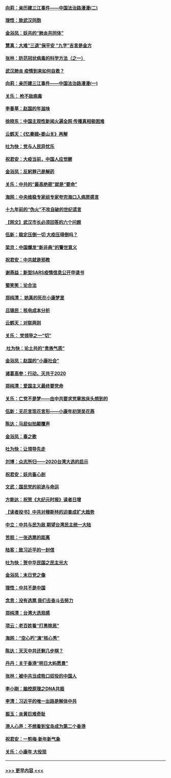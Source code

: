 #### [向莉：亲历建三江事件——中国法治路漫漫(二)](../pages/nsc993/n11829102.md?t=01310011) 
#### [理悟：致武汉同胞](../pages/nsc993/n11831522.md?t=01310011) 
#### [金浴凤：妖共的“肺炎共同体”](../pages/nsc993/n11829448.md?t=01310011) 
#### [慧真：大难“三退”保平安 “九字”吉言是金方](../pages/nsc993/n11829501.md?t=01310011) 
#### [张林：防范冠状病毒的科学方法（之一）](../pages/nsc993/n11828618.md?t=01310011) 
#### [武汉肺炎 疫情到来如何自救？](../pages/nsc993/n11827632.md?t=01310011) 
#### [向莉：亲历建三江事件——中国法治路漫漫(一)](../pages/nsc993/n11827190.md?t=01310011) 
#### [关乐： 枪不敌病毒](../pages/nsc993/n11826746.md?t=01310011) 
#### [李春草：赵国的年滋味](../pages/nsc993/n11826321.md?t=01310011) 
#### [徐晓东：中国主观性新闻火遍全网 传播真相极困难](../pages/nsc993/n11826508.md?t=01310011) 
#### [云鹤天：《忆秦娥▪娄山关》再解](../pages/nsc993/n11824682.md?t=01310011) 
#### [吐为快：党与人民异忧乐](../pages/nsc993/n11824660.md?t=01310011) 
#### [祝君安：大疫当前，中国人应觉醒](../pages/nsc993/n11821946.md?t=01310011) 
#### [金浴凤：反躬罪己是解药](../pages/nsc993/n11820280.md?t=01310011) 
#### [关乐：中共的“最高绝密”就是“要命”](../pages/nsc993/n11816946.md?t=01310011) 
#### [海网：中央维稳专家组专家夸完海口入病房感言](../pages/nsc993/n11815138.md?t=01310011) 
#### [十九年前的“伪火”不攻自破的世纪谎言](../pages/nsc993/n11813238.md?t=01310011) 
#### [【网文】武汉市长必须回答的六个问题](../pages/nsc993/n11813848.md?t=01310011) 
#### [伍新：稳定压倒一切 大疫压得倒吗？](../pages/nsc993/n11812634.md?t=01310011) 
#### [梁京：中国爆发“新非典”的警世意义](../pages/nsc993/n11812554.md?t=01310011) 
#### [祝君安：中共就是邪教](../pages/nsc993/n11812431.md?t=01310011) 
#### [谢燕益：新型SARS疫情信息公开申请书](../pages/nsc993/n11808840.md?t=01310011) 
#### [蜀笑笑：论合法](../pages/nsc993/n11808064.md?t=01310011) 
#### [郑纯清： 她真的死在小康梦里](../pages/nsc993/n11806623.md?t=01310011) 
#### [吕锡民：核电成本分析](../pages/nsc993/n11806284.md?t=01310011) 
#### [云鹤天：对联两则](../pages/nsc993/n11805957.md?t=01310011) 
#### [关乐： 党领导之一“切”](../pages/nsc993/n11804505.md?t=01310011) 
#### [ 吐为快：论土共的“贵族气质”](../pages/nsc993/n11804490.md?t=01310011) 
#### [金浴凤：赵国的“小康社会”](../pages/nsc993/n11804452.md?t=01310011) 
#### [诸葛高参：行动，灭共于2020](../pages/nsc993/n11804120.md?t=01310011) 
#### [郑纯清：爱国主义最终要党命](../pages/nsc993/n11802197.md?t=01310011) 
#### [关乐：亡党不是梦——由中共要求党章放床头想到的](../pages/nsc993/n11802156.md?t=01310011) 
#### [伍新：无花言现花言形——小康年初哭吴花燕](../pages/nsc993/n11800044.md?t=01310011) 
#### [陈达：马屁似拍颠覆声](../pages/nsc993/n11800010.md?t=01310011) 
#### [金浴凤：春之歌](../pages/nsc993/n11797687.md?t=01310011) 
#### [吐为快：让领导先走](../pages/nsc993/n11797512.md?t=01310011) 
#### [刘博：众志所归——2020台湾大选的启示](../pages/nsc993/n11796878.md?t=01310011) 
#### [祝君安：妖共畜心剖](../pages/nsc993/n11794273.md?t=01310011) 
#### [文武：国民党的前途与命运](../pages/nsc993/n11794198.md?t=01310011) 
#### [方能达：祝贺《大纪元时报》读者日增](../pages/nsc993/n11793807.md?t=01310011) 
#### [【读者投书】中共对穆斯林的迫害成扩大趋势](../pages/nsc993/n11791371.md?t=01310011) 
#### [中立：中共与民为敌 期望台湾民主统一大陆](../pages/nsc993/n11790392.md?t=01310011) 
#### [苦胆：一张选票的距离](../pages/nsc993/n11788914.md?t=01310011) 
#### [陆客：致习近平的一封信](../pages/nsc993/n11788867.md?t=01310011) 
#### [吐为快：贺中华民国之民主光大](../pages/nsc993/n11788618.md?t=01310011) 
#### [金浴凤：末日党之像](../pages/nsc993/n11787475.md?t=01310011) 
#### [理悟：中共不是中国](../pages/nsc993/n11787463.md?t=01310011) 
#### [念贲：没有选票  我们去奋斗去努力](../pages/nsc993/n11787398.md?t=01310011) 
#### [郑纯清：台湾大选观感](../pages/nsc993/n11786210.md?t=01310011) 
#### [项云：老百姓看“打黑除恶”](../pages/nsc993/n11785398.md?t=01310011) 
#### [海网：“空心朽”演“核心秀”](../pages/nsc993/n11783874.md?t=01310011) 
#### [陈达：天灭中共还剩几步棋？](../pages/nsc993/n11783719.md?t=01310011) 
#### [丹丹：关于香港“明日大屿愿景”](../pages/nsc993/n11783273.md?t=01310011) 
#### [张林：被中共当成牲口奴役的中国人](../pages/nsc993/n11782397.md?t=01310011) 
#### [李小刚：脑控原理之DNA共振](../pages/nsc993/n11780962.md?t=01310011) 
#### [李清：习近平的唯一出路是解体中共](../pages/nsc993/n11780866.md?t=01310011) 
#### [振玉：炎黄巨难奇耻](../pages/nsc993/n11779632.md?t=01310011) 
#### [港人心声：不想看到宝岛成为第二个香港](../pages/nsc993/n11778817.md?t=01310011) 
#### [祝君安：一剪梅‧新年新气象](../pages/nsc993/n11776340.md?t=01310011) 
#### [关乐：小康年 大役现](../pages/nsc993/n11774213.md?t=01310011) 

----
#### [ >>> 更早内容 <<< ](../indexes/nsc993-earlier.md)
